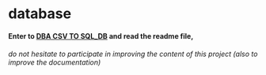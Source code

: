 # database
#### Enter to [DBA CSV TO SQL_DB](https://github.com/adlaneKadri/database/tree/master/DBA%20CSV%20TO%20SQL_DB)  and read the readme file, 
###### do not hesitate to participate in improving the content of this project (also to improve the documentation)

